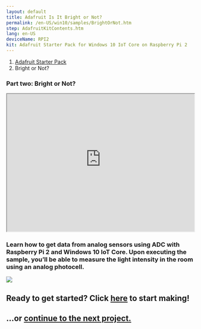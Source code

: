 ```yaml
---
layout: default
title: Adafruit Is It Bright or Not?
permalink: /en-US/win10/samples/BrightOrNot.htm
step: AdafruitKitContents.htm
lang: en-US
deviceName: RPI2
kit: Adafruit Starter Pack for Windows 10 IoT Core on Raspberry Pi 2
---
```

<ol class="breadcrumb">
  <li><a href="{{site.baseurl}}/{{page.lang}}/AdafruitMakerKit.htm">Adafruit Starter Pack</a></li>
  <li class="active">Bright or Not?</li>
</ol>
<h3 class="maker-kit"> Part two: Bright or Not?</h3>

<iframe class="maker-kit" src="https://adafruitsample.azurewebsites.net/cardViewer?lesson=202" width="100%" height="370px"></iframe>

<div class="row">
  <h3 class="maker-kit">
    Learn how to get data from analog sensors using ADC with Raspberry Pi 2 and Windows 10 IoT Core. Upon executing the sample, you’ll be able to measure the light intensity in the room using an analog photocell.
  </h3>
</div>

<div class="row projectRow">
  <div class="col-md-6 col-sm-12">
    <img src="{{site.baseurl}}/images/AdafruitStarterPack/BrightOrNot.jpg">
  </div>
  <div class="col-md-6 col-sm-12">
    <h2 class="text-center maker-kit">Ready to get started?  Click <a target="_blank" href="http://www.hackster.io/projects/12721?auth_token=b26be92d375bc16823077bd874693e9c">here</a> to start making!</h2>
  </div>
</div>

<div class="row lineTop">
  <div class="col-md-6 col-md-offset-6 col-sm-12 text-right">
    <h2 class="maker-kit">...or <a href="{{site.baseurl}}/{{page.lang}}/win10/samples/WeatherStation.htm"> continue to the next project.</a></h2>
  </div>
</div>